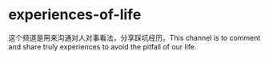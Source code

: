 # experiences-of-life
这个频道是用来沟通对人对事看法，分享踩坑经历。This channel is to comment and share truly experiences to avoid the pitfall of our life.
